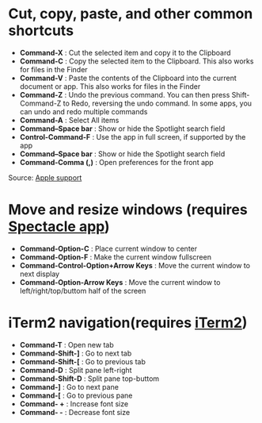 # Cut, copy, paste, and other common shortcuts

* **Command-X** : Cut the selected item and copy it to the Clipboard
* **Command-C** : Copy the selected item to the Clipboard. This also works for files in the Finder
* **Command-V** : Paste the contents of the Clipboard into the current document or app. This also works for files in the Finder
* **Command-Z** : Undo the previous command. You can then press Shift-Command-Z to Redo, reversing the undo command. In some apps, you can undo and redo multiple commands
* **Command-A** : Select All items
* **Command–Space bar** : Show or hide the Spotlight search field
* **Control-Command-F** : Use the app in full screen, if supported by the app
* **Command–Space bar** : Show or hide the Spotlight search field
* **Command-Comma (,)** : Open preferences for the front app

Source: [Apple support](https://support.apple.com/en-us/HT201236)

# Move and resize windows (requires [Spectacle app](https://www.spectacleapp.com/))

* **Command-Option-C** : Place current window to center
* **Command-Option-F** : Make the current window fullscreen
* **Command-Control-Option+Arrow Keys** : Move the current window to next display  
* **Command-Option-Arrow Keys** : Move the current window to left/right/top/buttom half of the screen

# iTerm2 navigation(requires [iTerm2](https://www.iterm2.com/))

* **Command-T** : Open new tab
* **Command-Shift-]** : Go to next tab
* **Command-Shift-[** : Go to previous tab
* **Command-D** : Split pane left-right
* **Command-Shift-D** : Split pane top-buttom
* **Command-]** : Go to next pane
* **Command-[** : Go to previous pane
* **Command- +** : Increase font size
* **Command- -** : Decrease font size

